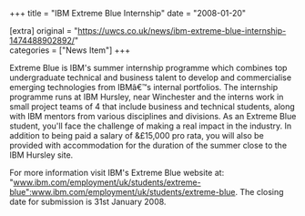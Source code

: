 +++
title = "IBM Extreme Blue Internship"
date = "2008-01-20"

[extra]
original = "https://uwcs.co.uk/news/ibm-extreme-blue-internship-1474488902892/"    
categories = ["News Item"]
+++

Extreme Blue is IBM's summer internship programme which combines top undergraduate technical and business talent to develop and commercialise emerging technologies from IBMâ€™s internal portfolios. The internship programme runs at IBM Hursley, near Winchester and the interns work in small project teams of 4 that include business and technical students, along with IBM mentors from various disciplines and divisions. As an Extreme Blue student, you'll face the challenge of making a real impact in the industry. In addition to being paid a salary of &£15,000 pro rata, you will also be provided with accommodation for the duration of the summer close to the IBM Hursley site.

For more information visit IBM's Extreme Blue website at: "www.ibm.com/employment/uk/students/extreme-blue":www.ibm.com/employment/uk/students/extreme-blue. The closing date for submission is 31st January 2008.

